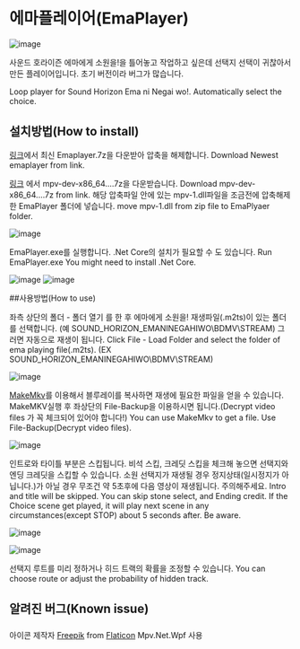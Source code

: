 # 에마플레이어(EmaPlayer)

![image](https://drive.google.com/uc?export=view&id=1Yfst2tgn3E248mmLO5A5KpT1dbJUpYRS)

사운드 호라이즌 에마에게 소원을!을 틀어놓고 작업하고 싶은데 선택지 선택이 귀찮아서 만든 플레이어입니다.
초기 버전이라 버그가 많습니다.

Loop player for Sound Horizon Ema ni Negai wo!. Automatically select the choice.

## 설치방법(How to install)
[링크](https://github.com/Yongjun042/EmaPlayer/releases)에서 최신 Emaplayer.7z을 다운받아 압축을 해제합니다.
Download Newest emaplayer from link.

[링크](https://sourceforge.net/projects/mpv-player-windows/files/libmpv/) 에서 mpv-dev-x86_64....7z을 다운받습니다.
Download mpv-dev-x86_64....7z from link.
해당 압축파일 안에 있는 mpv-1.dll파일을 조금전에 압축해제한 EmaPlayer 폴더에 넣습니다.
move mpv-1.dll from zip file to EmaPlyaer folder.

![image](https://drive.google.com/uc?export=view&id=1XdJdCh8JC_tLJpfjyya0MjKgHr_sQ9JM)

EmaPlayer.exe를 실행합니다. .Net Core의 설치가 필요할 수 도 있습니다.
Run EmaPlayer.exe You might need to install .Net Core.

![image](https://drive.google.com/uc?export=view&id=1P-Yz-n0gY95Lm6_eOe3x8z6FK5WGO0NV)
![image](https://drive.google.com/uc?export=view&id=1nOPU3x2oJEqAyHGDduMnDbzMHUW7vXMr)


##사용방법(How to use)

좌측 상단의 폴더 - 폴더 열기 를 한 후 에마에게 소원을! 재생파일(.m2ts)이 있는 폴더를 선택합니다.
(예 SOUND_HORIZON_EMANINEGAHIWO\BDMV\STREAM)
그러면 자동으로 재생이 됩니다.
Click File - Load Folder and select the folder of ema playing file(.m2ts).
(EX SOUND_HORIZON_EMANINEGAHIWO\BDMV\STREAM)

![image](https://drive.google.com/uc?export=view&id=10rB6bp5c9wMKiuAMBCELl_oBbAz_xbtA)

[MakeMkv](https://www.makemkv.com/)를 이용해서 블루레이를 복사하면 재생에 필요한 파일을 얻을 수 있습니다.
MakeMKV실행 후 좌상단의 File-Backup을 이용하시면 됩니다.(Decrypt video files 가 꼭 체크되어 있어야 합니다!)
You can use MakeMkv to get a file. Use File-Backup(Decrypt video files).

![image](https://drive.google.com/uc?export=view&id=1GJHgYk1dHGoS4vf9GpvuO-h69TDtbb1r)

인트로와 타이틀 부분은 스킵됩니다.
비석 스킵, 크레딧 스킵을 체크해 놓으면 선택지와 엔딩 크레딧을 스킵할 수 있습니다.
소원 선택지가 재생될 경우 정지상태(일시정지가 아닙니다.)가 아닐 경우 무조건 약 5초후에 다음 영상이 재생됩니다. 주의해주세요.
Intro and title will be skipped.
You can skip stone select, and Ending credit.
If the Choice scene get played, it will play next scene in any circumstances(except STOP) about 5 seconds after. Be aware.

![image](https://drive.google.com/uc?export=view&id=1SmJt4xsoc3NXXeKxvYLz0TslptRLbzFq)


![image](https://drive.google.com/uc?export=view&id=1yqVSVUVGZkdMEdluhDBLdOCL7THRZ1Jt)

선택지 루트를 미리 정하거나 히드 트랙의 확률을 조정할 수 있습니다.
You can choose route or adjust the probability of hidden track.

## 알려진 버그(Known issue)

###
아이콘 제작자 [Freepik](https://www.freepik.com) from [Flaticon](https://www.flaticon.com/kr/)
Mpv.Net.Wpf 사용

